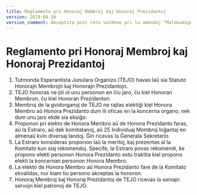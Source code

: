 ```yaml
---
title: Reglamento pri Honoraj Membroj kaj Honoraj Prezidantoj
version: 2019-04-10
version_comment: Akceptita post reta voĉdono pri la amendoj “Malduumigo de la Reglamentoj”, “Lingvaj ŝanĝoj”, “Ĉapitro pri Patronoj”, “Detaligo pri patronoj”
---
```


Reglamento pri Honoraj Membroj kaj Honoraj Prezidantoj
======================================================

1. Tutmonda Esperantista Junulara Organizo (TEJO) havas laŭ sia Statuto Honorajn Membrojn kaj Honorajn Prezidantojn.
2. TEJO honoras ne pli ol unu personon en ĉiu jaro, ĉu kiel Honoran Membron, ĉu kiel Honoran Prezidanton.
3. Membroj de la gvidorganoj de TEJO ne rajtas elektiĝi kiel Honora Membro aŭ Honora Prezidanto dum ili oficas en la koncerna organo, nek dum unu jaro ekde sia eksiĝo.
4. Proponon pri elekto de Honora Membro aŭ de Honora Prezidanto faras, aŭ la Estraro, aŭ dek komitatanoj, aŭ 25 Individuaj Membroj loĝantaj en almenaŭ kvin diversaj landoj. Ĝin ricevas la Ĝenerala Sekretario.
5. La Estraro konsideras proponon laŭ la meritoj, kaj prezentas al la Komitato kun siaj rekomendoj. Specife, la Estraro povas rekomendi, ke propono elekti personon Honora Prezidanto estu traktita kiel propono elekti la koncernan personon Honora Membro.
6. La elekto de Honora Membro aŭ Honora Prezidanto fare de la Komitato ekvalidas, nur kiam tiu persono akceptas la honoron.
7. Honoraj Membroj kaj Honoraj Prezidantoj de TEJO ricevas la samajn servojn kiel patronoj de TEJO.
